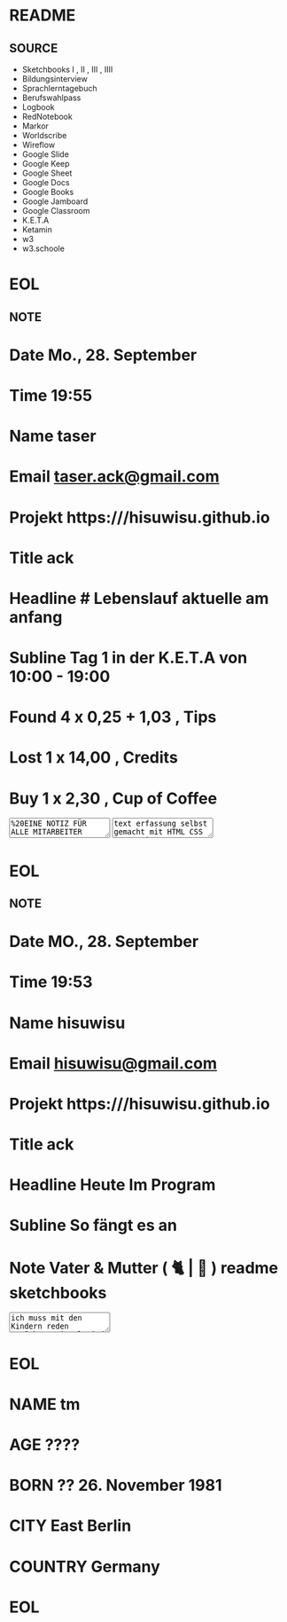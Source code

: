 # README

## SOURCE 

- Sketchbooks I , II , III , IIII
- Bildungsinterview 
- Sprachlerntagebuch 
- Berufswahlpass
- Logbook
- RedNotebook
- Markor
- Worldscribe
- Wireflow
- Google Slide
- Google Keep
- Google Sheet
- Google Docs
- Google Books
- Google Jamboard
- Google Classroom
- K.E.T.A
- Ketamin
- w3
- w3.schoole

# EOL

## NOTE

# Date  Mo., 28. September
# Time  19:55
# Name  taser
# Email taser.ack@gmail.com
# Projekt https:///hisuwisu.github.io
# Title ack
# Headline # Lebenslauf aktuelle am anfang 
# Subline Tag 1 in der K.E.T.A von 10:00 - 19:00 
# Found 4 x 0,25 + 1,03 , Tips
# Lost  1 x 14,00 , Credits
# Buy   1 x 2,30 , Cup of Coffee
<textarea>%20EINE NOTIZ FÜR ALLE MITARBEITER EINTRAGEN %20&nbsp;Step Google Docs  > .ebup && .html%20&nbsp;Step Base64 für Bild und Text Animation , ob Ton und Film muss man sehen kannste lieber Leser aber auch im Internet schnoren gehen oder gehen sie zurück auf Los geht's Los viel Glück beim Erlernen ‽%20&nbsp;So sieht also die Zukunft aus wenn du liebes Kind weiter konsumiert ohne ein und Verstand , gehe an genannten Platz sehe dich um wir verstehen uns oder nicht …%20&nbsp;So sieht also die Gegenwart aus , Male ich mir die Zukunft dazu muß ich wohl handeln oder gehen %2&nbsp;0Wir tanzen im vier Eck wir tanzen konzentriert%20&nbsp;Mit Keep Boden nach bilden exacte fließen Anzahl = Tanzboden großer Raum , Mit Keep pain Idee mit wireflow svg Skizze 2D mit Body Inkscape 3D mit Slide svg 3D alles geht mit oder ohne Google mit Pocket Code Musik und Bild zur Animation Screen record vor quick mobile Format Hof Back too Pocket Code wichtig nur eins Open source dann ist es dein denn was dein ist mein #Bildungsinterview , #Mediankompetenz</textarea>
<textarea>text erfassung selbst gemacht mit HTML CSS Javascript, nent micht bauern schlau na und und du bist dum Rechtfertigung an hand von Fehler na und du bist dümmer, Rechtschreibung, Grammatik, Berichtigungen Aufsatz, Vortrag, na und du bist noxh dümmer wie dumm nur das ich es weis so zog ich aus um euch zu tadeln , hier der offentliche verweis , das ist dass was uns unterscheidet ich habe es ind du eben nicht, Ach wie gut das niemand weiß (Fast) was Mediankompetenz wirklich heost kannst dein daumen schneller bewegen aber im kopf ist nur matsch motoriek geieben hättest mal mehr nach der schule aufgeschrieben auch das refen geht ja heute ach was seit ihr fur dumme leute gerade erst aus der schule raus na dann mal ab naich haue hier im schönen Deutschem land wo es alles gibt und noch mehr aber wenn ihr Euer gesetzliche recht verwert  dann lebt wohl und lang europa wird folgen ein hoch auf die treue Hand , wer sich was zu schulden lassen , der word aif der Strasse sein leben hassen , merke gut die hamd doe doch füttert nicht zu beisen, Jeder Mensch in Deutschland hat zu recht Ein gesetzliches recht auf Wohnraum 1 mal  im gamzen leben danach ist wenn schufa negativ pech , gluck wenn doch einer nimmt und in seinen ra leben läst , die kosten dafur trägt ja das Amt ach ne Center Agentur .... alles das selbe. nur andere Struktur wo zu naia Deutschland war nicbht nur Bankkrot doch und nein  Ja  es stand die zeit sogar so günstig das wir haben uns extra verschuldet lange her Agenda 2010 jlheite kannste über die neue Seiden straße gehen bis ins  bald neu gelobte Land dem Roten Drachen  seht her es lebe der Konsumenten im Digitalen Zeiten Gewand , Hey Alfred E. Neumann hast du noch ne Ausbildung für moch , Hey Eulenspiegel hast du noch ne Ausbildung fur mich Lieber alter Dagobert  du alter hund  wie war eigentlich deine zeot inter den Gardinen hast an dir und deiner wohl gearbeitet & heite bist du anerkannt du bist vorbildlich für mich nur Bomben habe ich nicht auch nicht kontaktiert ich habe die Neue Altr Garde des RAF's  Ich bersuche mal im baus gegen uber von dem center. hier in der Rudi Duscke strasse  Hey Axel Spring er fällt  und fällt  er ist the  falling Man  ne 2001. 11 9 der ist nicht gefallen der Mann sondern in den Tod gesprungen also Fale News  hehehehehe Hey Axel  Ausbildung , Hey Hellersdorf Ausbildung hey Hat wer ne Ausbildung für einen  Man ca 40 Jahre ,  Durchschnitt licher  Schuldenberg ca 50 Tausend. Meine Gesetzliche letzt chahne auf wohnraum wurde  2014. bewilligt  , erfolgreich S Suchttherapie gemacht 2 Kinder , Ohne Ausbildung beruflich wie Schulich na Interesse dann. Bitte Melde Dich , oder ich melde Doch und du dannn mich naja egal wer mag kann mir auch ne kleine spende zu koen lassen alles fließt in meine tasche und wenn das glück sieht einen penny dann heb in auf du penner pass auf da liegt ein Obdachlose Mensch ohne festen Wohnraum Du bist der Null Mensch nicht er da unten denn du herade so verachtest verrecke ach noch besser gehe mall ganz rechts aussen dann stihalten der Rote Drachen wird dich abholen und dann tututut es fäjrt ein zug nach nirgendwo und am der pforte ist geschriebem Arbeit macht frei was du hier unter deinen Latschen tritst ist die Vergangenheit doe Zukunft, Zu recht stehen doese Lettern dort am Ort des Geschehens und gedenken denke weiter noch weiter Halt stop , Du bist leoder Tod warum  weil du idioot zu schnell warst jetzt haste auf alle zeiten na richtig zeot fur Geduld und wenn du das level erhälst dann fallen dir alle gedanken woeder ein und es wird zeot fur runde zwei des Bildungsinterview ach woe gut das niemand weis das ich tm.ferdin heiß und kann ohne punkt und komma auf den strich fertig ist das mond gesicht und wenn ich bin der man im mond dann soll ich auch einstein sein  und da ich einstein bin log ich euch alle bis soch drr balken bog nur so zur eigen freude die wahrheit ist ich bin das nix und doch auch alles umd dazwischen ach wie gut das noemand weis das ich meine Formeln nur erfunden habe das Geheimnis ist nicht so schwer , lieber ling  ich sag es dir was du dir bildest ein muss noch einem eingebildet werden wenn viele  sich des bildes bewusst dann entscheode ich das licht ob sein oder nicbt sein , Ach man fänste wieder an zu schrein , klappe zu Mensch tod der nächste bite was wer du Gott Göttlich was  klappe zu tod der nächste bitte hallo wo sind die bloss alle hat wer das licht angemacht manan man … 21:93 Mitteleuropas Deutschland Berlin der 29 September. ghut und gute nacht euer tm.ferdin</textarea>
# EOL


## NOTE

# Date MO., 28. September
# Time 19:53
# Name hisuwisu
# Email hisuwisu@gmail.com
# Projekt https:///hisuwisu.github.io
# Title ack
# Headline Heute Im Program
# Subline So fängt es an
# Note Vater & Mutter ( 🐈  | 🐻 ) readme sketchbooks
<textarea>ich muss mit den Kindern reden Betäubungsmittel sind nicht das selbe wie Anästhetikum, bezeichnen , was für ein scheiße   die Gegenwart links und rechts Zukunft links und rechts  ist das gleiche wie eine Einbahnstraße … OK das sich Kinder ausprobieren aber nicht selbst an·äs·the·sie·ren , bilde sagen mehr als tausend Worte dein Assistent im Gerät kann dich belehren wie deine Eltern lese verstehe und das Glück fählt dir zu hauf sonst siehste du dich bald unter einer dieser Brücken liegen doch das Ende ist es nicht Drogen konsumiert ist nicht viel mehr als ein Tod auf langsamen raten , ich rate jedem lässt es sein ich selbst bin kein Engel mit Schein aber eines weiß ich genau das erste Mal war Glück und eine zweite Chance erhält man selbst wenn man nicht an das Glück glaubt sondern sein Leben mit viel Licht nicht selbstverständlich Glücklich gestalten kann es jeder ob mit und Kraft und andere es zu lassen , egal mach es einfach mach verdammt noch mal was du willst willst du leben oder stehen wenn für mich alles auf  NULL ZU GEHET DANN MACH ICH DAS  ┻F┻︵ヽ(`Д´)ﾉ︵┻S┻  ™ |er.DIN --- &-CK ----| →chaltet au …  ICH zerreißen alle & alles bis ich endlich wieder habe was ich Liebe liebte und geliebt habe meine Zeit ist gekommen ich liefer jetzt ab tm.ferdin 19:02 Mo., 28. September Berlin GHuT.taser.ack </textarea>

# EOL


# NAME tm
# AGE ????
# BORN ?? 26. November 1981
# CITY East Berlin
# COUNTRY Germany
# EOL


